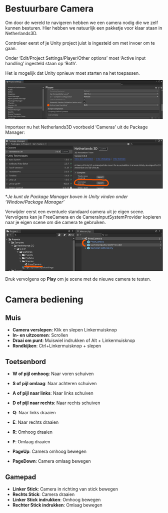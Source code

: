# Bestuurbare Camera

Om door de wereld te navigeren hebben we een camera nodig die we zelf kunnen besturen. 
Hier hebben we natuurlijk een pakketje voor klaar staan in Netherlands3D.

Controleer eerst of je Unity project juist is ingesteld om met invoer om te gaan.

Onder ‘Edit/Project Settings/Player/Other options’ moet ‘Active input handling’ ingesteld staan op ‘Both’. 

Het is mogelijk dat Unity opnieuw moet starten na het toepassen.

![img](./imgs/camera/image1.png)



Importeer nu het Netherlands3D voorbeeld ‘Cameras’ uit de Package Manager:

![img](./imgs/camera/image2.png)

**Je kunt de Package Manager boven in Unity vinden onder ‘Window/Package Manager’*

Verwijder eerst een eventuele standaard camera uit je eigen scene. Vervolgens kan je FreeCamera en de CameraInputSystemProvider kopieren naar je eigen scene om die camera te gebruiken.

![img](./imgs/camera/image3.png)

Druk vervolgens op **Play** om je scene met de nieuwe camera te testen.



# Camera bediening

## Muis

- **Camera verslepen**: Klik en slepen Linkermuisknop
- **In- en uitzoomen**: Scrollen
- **Draai om punt**: Muiswiel indrukken of Alt + Linkermuisknop
- **Rondkijken**: Ctrl+Linkermuisknop + slepen

## Toetsenbord

- **W of pijl omhoog**: Naar voren schuiven
- **S of pijl omlaag**: Naar achteren schuiven

- **A of pijl naar links**: Naar links schuiven
- **D of pijl naar rechts**: Naar rechts schuiven
- **Q**: Naar links draaien
- **E**: Naar rechts draaien
- **R**: Omhoog draaien
- **F**: Omlaag draaien
- **PageUp**: Camera omhoog bewegen
- **PageDown**: Camera omlaag bewegen

## Gamepad

- **Linker Stick**: Camera in richting van stick bewegen
- **Rechts Stick**: Camera draaien
- **Linker Stick indrukken**: Omhoog bewegen
- **Rechter Stick indrukken**: Omlaag bewegen